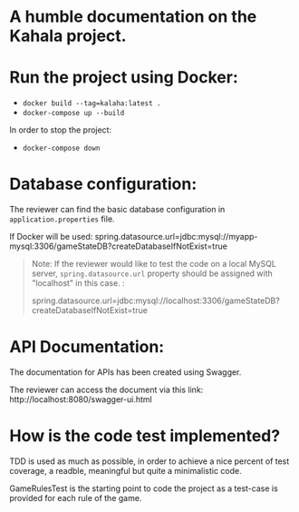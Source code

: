 # A humble documentation on the Kahala project.

 # Run the project using Docker:

 - `docker build --tag=kalaha:latest .`
 - `docker-compose up --build`

  In order to stop the project: 
 - `docker-compose down`
 

# Database configuration:
 The reviewer can find the basic database configuration in `application.properties` file.
 
If Docker will be used:
spring.datasource.url=jdbc:mysql://myapp-mysql:3306/gameStateDB?createDatabaseIfNotExist=true

>  Note: If the reviewer would like to test the code on a local MySQL
> server, `spring.datasource.url` property should be assigned with
> "localhost" in this case. :
>
>spring.datasource.url=jdbc:mysql://localhost:3306/gameStateDB?createDatabaseIfNotExist=true

  
 # API Documentation:
The documentation for APIs has been created using Swagger.

The reviewer can access the document via this link:
http://localhost:8080/swagger-ui.html 

 
 # How is the code test implemented?
TDD is used as much as possible, in order to achieve a nice percent of test coverage, a readble, meaningful but quite a minimalistic code.

GameRulesTest is the starting point to code the project as a test-case is provided for each rule of the game.
 

